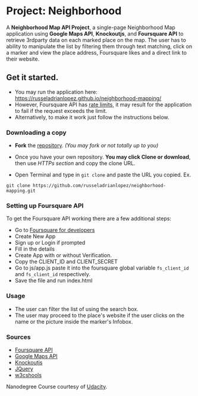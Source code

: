# Project: Neighborhood

A **Neighborhood Map API Project**, a single-page Neighborhood Map application using **Google Maps API**, **Knockoutjs**, and **Foursquare API** to retrieve 3rdparty data on each marked place on the map. The user has to ability to manipulate the list by filtering them through text matching, click on a marker and view the place address, Foursquare likes and a direct link to their website.

## Get it started.

* You may run the application here: https://russeladrianlopez.github.io/neighborhood-mapping/
* However, Foursquare API has [rate limits](https://developer.foursquare.com/overview/ratelimits), it may result for the application to fail if the request exceeds the limit.
* Alternatively, to make it work just follow the instructions below.

### Downloading a copy
* **Fork** the [repository](https://github.com/russeladrianlopez/neighborhood-mapping). _(You may fork or not totally up to you)_

* Once you have your own repository. **You may click Clone or download**, then use _HTTPs section_ and copy the clone URL.

* Open Terminal and type in `git clone` and paste the URL you copied.
Ex.
```
git clone https://github.com/russeladrianlopez/neighborhood-mapping.git
```

### Setting up Foursquare API
To get the Foursquare API working there are a few additional steps:

* Go to [Foursquare for developers](https://developer.foursquare.com/)
* Create New App
* Sign up or Login if prompted
* Fill in the details
* Create App with or without Verification.
* Copy the CLIENT_ID and CLIENT_SECRET
* Go to js/app.js paste it into the foursquare global variable `fs_client_id` and `fs_client_id` respectively.
* Save the file and run index.html

### Usage
* The user can filter the list of using the search box.
* The user may proceed to the place's website if the user clicks on the name or the picture inside the marker's Infobox.

### Sources

* [Foursquare API](https://developer.foursquare.com/)
* [Google Maps API](https://developers.google.com/maps/)
* [Knockoutjs](http://knockoutjs.com/)
* [JQuery](http://api.jquery.com/)
* [w3cshools](http://www.w3schools.com/)

Nanodegree Course courtesy of [Udacity](https://www.udacity.com/).
